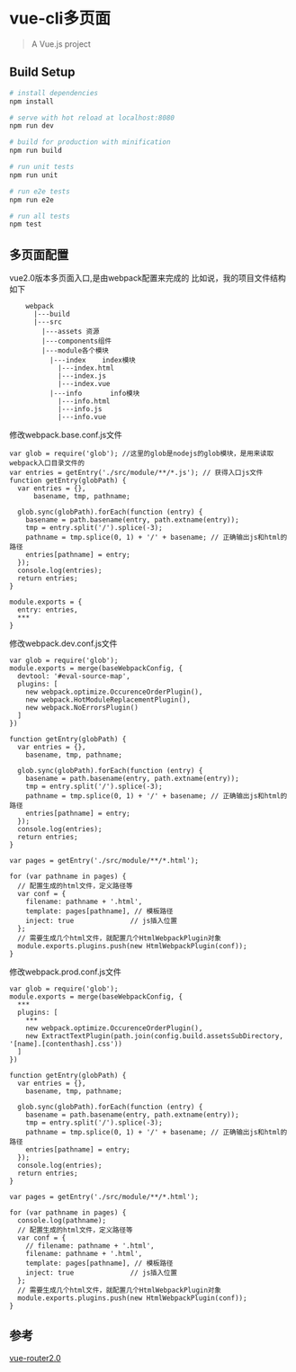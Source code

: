 # vue-cli多页面

> A Vue.js project

## Build Setup

``` bash
# install dependencies
npm install

# serve with hot reload at localhost:8080
npm run dev

# build for production with minification
npm run build

# run unit tests
npm run unit

# run e2e tests
npm run e2e

# run all tests
npm test
```

## 多页面配置
vue2.0版本多页面入口,是由webpack配置来完成的
比如说，我的项目文件结构如下
```
    webpack
      |---build
      |---src
        |---assets 资源
        |---components组件
        |---module各个模块
          |---index    index模块
            |---index.html
            |---index.js
            |---index.vue
          |---info       info模块
            |---info.html
            |---info.js
            |---info.vue
  ```

修改webpack.base.conf.js文件

    var glob = require('glob'); //这里的glob是nodejs的glob模块，是用来读取webpack入口目录文件的
    var entries = getEntry('./src/module/**/*.js'); // 获得入口js文件
    function getEntry(globPath) {
      var entries = {},
          basename, tmp, pathname;

      glob.sync(globPath).forEach(function (entry) {
        basename = path.basename(entry, path.extname(entry));
        tmp = entry.split('/').splice(-3);
        pathname = tmp.splice(0, 1) + '/' + basename; // 正确输出js和html的路径
        entries[pathname] = entry;
      });
      console.log(entries);
      return entries;
    }

    module.exports = {
      entry: entries,
      ***
    }

修改webpack.dev.conf.js文件

    var glob = require('glob');
    module.exports = merge(baseWebpackConfig, {
      devtool: '#eval-source-map',
      plugins: [
        new webpack.optimize.OccurenceOrderPlugin(),
        new webpack.HotModuleReplacementPlugin(),
        new webpack.NoErrorsPlugin()
      ]
    })

    function getEntry(globPath) {
      var entries = {},
        basename, tmp, pathname;

      glob.sync(globPath).forEach(function (entry) {
        basename = path.basename(entry, path.extname(entry));
        tmp = entry.split('/').splice(-3);
        pathname = tmp.splice(0, 1) + '/' + basename; // 正确输出js和html的路径
        entries[pathname] = entry;
      });
      console.log(entries);
      return entries;
    }

    var pages = getEntry('./src/module/**/*.html');

    for (var pathname in pages) {
      // 配置生成的html文件，定义路径等
      var conf = {
        filename: pathname + '.html',
        template: pages[pathname], // 模板路径
        inject: true              // js插入位置
      };
      // 需要生成几个html文件，就配置几个HtmlWebpackPlugin对象
      module.exports.plugins.push(new HtmlWebpackPlugin(conf));
    }

修改webpack.prod.conf.js文件

    var glob = require('glob');
    module.exports = merge(baseWebpackConfig, {
      ***
      plugins: [
        ***
        new webpack.optimize.OccurenceOrderPlugin(),
        new ExtractTextPlugin(path.join(config.build.assetsSubDirectory, '[name].[contenthash].css'))
      ]
    })

    function getEntry(globPath) {
      var entries = {},
        basename, tmp, pathname;

      glob.sync(globPath).forEach(function (entry) {
        basename = path.basename(entry, path.extname(entry));
        tmp = entry.split('/').splice(-3);
        pathname = tmp.splice(0, 1) + '/' + basename; // 正确输出js和html的路径
        entries[pathname] = entry;
      });
      console.log(entries);
      return entries;
    }

    var pages = getEntry('./src/module/**/*.html');

    for (var pathname in pages) {
      console.log(pathname);
      // 配置生成的html文件，定义路径等
      var conf = {
        // filename: pathname + '.html',
        filename: pathname + '.html',
        template: pages[pathname], // 模板路径
        inject: true              // js插入位置
      };
      // 需要生成几个html文件，就配置几个HtmlWebpackPlugin对象
      module.exports.plugins.push(new HtmlWebpackPlugin(conf));
    }

## 参考
[vue-router2.0](http://gold.xitu.io/entry/57fcd8088ac2470058cadd6e)
